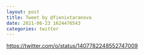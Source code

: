 ```yaml
--- 
layout: post 
title: Tweet by @fienixtaranova 
date: 2021-06-23 1624476543 
categories: twitter 
--- 
```

https://twitter.com/o/status/1407782248552747009